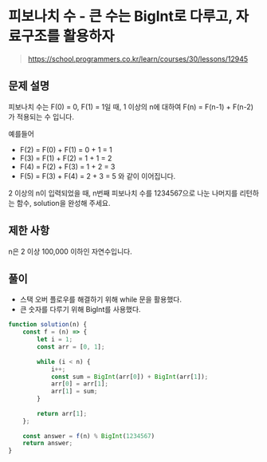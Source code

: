 # 피보나치 수 - 큰 수는 BigInt로 다루고, 자료구조를 활용하자
> https://school.programmers.co.kr/learn/courses/30/lessons/12945

## 문제 설명
피보나치 수는 F(0) = 0, F(1) = 1일 때, 1 이상의 n에 대하여 F(n) = F(n-1) + F(n-2) 가 적용되는 수 입니다.

예를들어

- F(2) = F(0) + F(1) = 0 + 1 = 1
- F(3) = F(1) + F(2) = 1 + 1 = 2
- F(4) = F(2) + F(3) = 1 + 2 = 3
- F(5) = F(3) + F(4) = 2 + 3 = 5
와 같이 이어집니다.

2 이상의 n이 입력되었을 때, n번째 피보나치 수를 1234567으로 나눈 나머지를 리턴하는 함수, solution을 완성해 주세요.

## 제한 사항
n은 2 이상 100,000 이하인 자연수입니다.

## 풀이
- 스택 오버 플로우를 해결하기 위해 while 문을 활용했다.
- 큰 숫자를 다루기 위해 BigInt를 사용했다.

```js
function solution(n) {
    const f = (n) => {
        let i = 1;
        const arr = [0, 1];
        
        while (i < n) {
            i++;
            const sum = BigInt(arr[0]) + BigInt(arr[1]);
            arr[0] = arr[1];
            arr[1] = sum;
        }
        
        return arr[1];
    };
    
    const answer = f(n) % BigInt(1234567)
    return answer;
}
```
